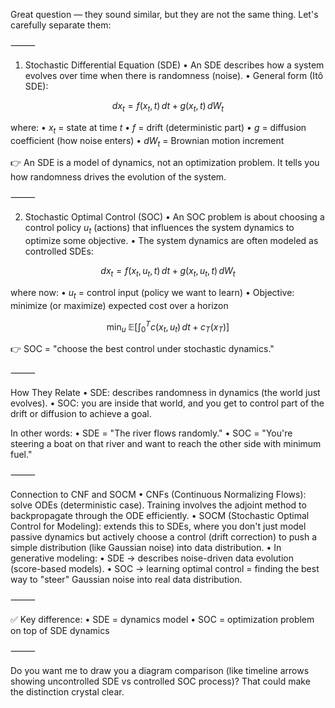 Great question — they sound similar, but they are not the same thing. Let's carefully separate them:

⸻

1. Stochastic Differential Equation (SDE)
	•	An SDE describes how a system evolves over time when there is randomness (noise).
	•	General form (Itô SDE):

$$dx_t = f(x_t, t)\, dt + g(x_t, t)\, dW_t$$

where:
	•	$x_t$ = state at time $t$
	•	$f$ = drift (deterministic part)
	•	$g$ = diffusion coefficient (how noise enters)
	•	$dW_t$ = Brownian motion increment

👉 An SDE is a model of dynamics, not an optimization problem.
It tells you how randomness drives the evolution of the system.

⸻

2. Stochastic Optimal Control (SOC)
	•	An SOC problem is about choosing a control policy $u_t$ (actions) that influences the system dynamics to optimize some objective.
	•	The system dynamics are often modeled as controlled SDEs:

$$dx_t = f(x_t, u_t, t)\, dt + g(x_t, u_t, t)\, dW_t$$

where now:
	•	$u_t$ = control input (policy we want to learn)
	•	Objective: minimize (or maximize) expected cost over a horizon

$$\min_{u} \; \mathbb{E} \left[ \int_0^T c(x_t, u_t)\, dt + c_T(x_T) \right]$$

👉 SOC = "choose the best control under stochastic dynamics."

⸻

How They Relate
	•	SDE: describes randomness in dynamics (the world just evolves).
	•	SOC: you are inside that world, and you get to control part of the drift or diffusion to achieve a goal.

In other words:
	•	SDE = "The river flows randomly."
	•	SOC = "You're steering a boat on that river and want to reach the other side with minimum fuel."

⸻

Connection to CNF and SOCM
	•	CNFs (Continuous Normalizing Flows): solve ODEs (deterministic case). Training involves the adjoint method to backpropagate through the ODE efficiently.
	•	SOCM (Stochastic Optimal Control for Modeling): extends this to SDEs, where you don't just model passive dynamics but actively choose a control (drift correction) to push a simple distribution (like Gaussian noise) into data distribution.
	•	In generative modeling:
	•	SDE → describes noise-driven data evolution (score-based models).
	•	SOC → learning optimal control = finding the best way to "steer" Gaussian noise into real data distribution.

⸻

✅ Key difference:
	•	SDE = dynamics model
	•	SOC = optimization problem on top of SDE dynamics

⸻

Do you want me to draw you a diagram comparison (like timeline arrows showing uncontrolled SDE vs controlled SOC process)? That could make the distinction crystal clear.